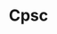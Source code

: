---
# This topic lives at
# https://digital.gov/topics/cpsc

slug: "cpsc"

# Topic Title
title: "Cpsc"

# description — keep it short and clear
summary: ""


# Weight
weight: 1

# For more information on managing topics,
# see https://github.com/GSA/digitalgov.gov/wiki
---